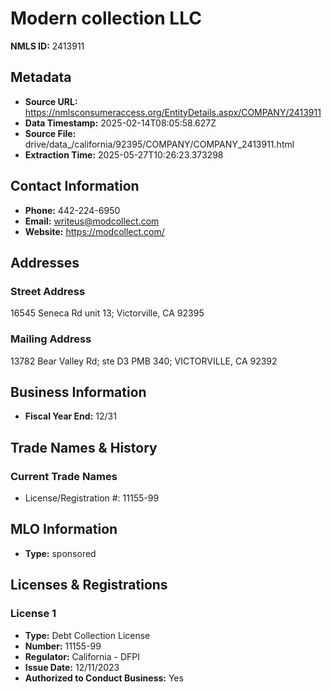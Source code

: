 # Modern collection LLC

**NMLS ID:** 2413911

## Metadata
- **Source URL:** https://nmlsconsumeraccess.org/EntityDetails.aspx/COMPANY/2413911
- **Data Timestamp:** 2025-02-14T08:05:58.627Z
- **Source File:** drive/data_/california/92395/COMPANY/COMPANY_2413911.html
- **Extraction Time:** 2025-05-27T10:26:23.373298

## Contact Information
- **Phone:** 442-224-6950
- **Email:** writeus@modcollect.com
- **Website:** https://modcollect.com/

## Addresses
### Street Address
16545 Seneca Rd unit 13; Victorville, CA 92395

### Mailing Address
13782 Bear Valley Rd; ste D3 PMB 340; VICTORVILLE, CA 92392

## Business Information
- **Fiscal Year End:** 12/31

## Trade Names & History
### Current Trade Names
- License/Registration #: 11155-99

## MLO Information
- **Type:** sponsored

## Licenses & Registrations

### License 1
- **Type:** Debt Collection License
- **Number:** 11155-99
- **Regulator:** California - DFPI
- **Issue Date:** 12/11/2023
- **Authorized to Conduct Business:** Yes
